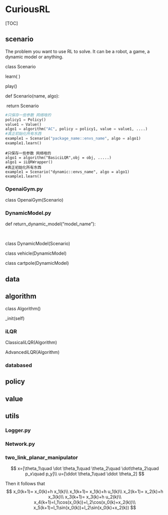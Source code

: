 # CuriousRL

[TOC]

## scenario

The problem you want to use RL to solve. It can be a robot, a game, a dynamic model or anything.

class Scenario

learn( )

play()



def Scenario(name, algo):

​	return Scenario





```python
#只保存一些参数 网络啥的
policy1 = Policy() 
value1 = Value()
algo1 = algorithm("AC", policy = policy1, value = value1, ....)
#真正初始化所有东西
example1 = Scenario("package_name::envs_name", algo = algo1)
example1.learn()
```

```
#只保存一些参数 网络啥的
algo1 = algorithm("BasiciLQR",obj = obj, .....)
algo1 = iLQRWrapper()
#真正初始化所有东西
example1 = Scenario("dynamic::envs_name", algo = algo1)
example1.learn()
```





### OpenaiGym.py

class OpenaiGym(Scenario)

### DynamicModel.py

def return_dynamic_model(“model_name”):

​	

class DynamicModel(Scenario)

class vehicle(DynamicModel)

class cartpole(DynamicModel)

## data



## algorithm

class Algorithm()

_init(self)



### iLQR

ClassicaliLQR(Algorithm)

AdvancediLQR(Algorithm)

### databased

## policy



## value



## utils



### Logger.py



### Network.py







### two_link_planar_manipulator

$$
x=[\theta_1\quad \dot \theta_1\quad \theta_2\quad \dot\theta_2\quad p_x\quad p_y]\\
u=[\ddot \theta_1\quad \ddot \theta_2]
$$

Then it follows that
$$
x_0(k+1)= x_0(k)+h x_1(k)\\
x_1(k+1)= x_1(k)+h u_1(k)\\
x_2(k+1)= x_2(k)+h x_3(k)\\
x_3(k+1)= x_3(k)+h u_2(k)\\
x_4(k+1)=l_1\cos(x_0(k))+l_2\cos(x_0(k)+x_2(k))\\
x_5(k+1)=l_1\sin(x_0(k))+l_2\sin(x_0(k)+x_2(k))
$$




